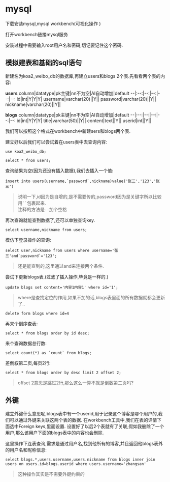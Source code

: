 # mysql
下载安装mysql,mysql workbench(可视化操作 )

打开workbench链接mysql服务

安装过程中需要输入root用户名和密码,切记要记住这个密码.

## 模拟建表和基础的sql语句
新建名为koa2_weibo_db的数据库,再建立users和blogs 2个表.先看看两个表的内容:

**users**
column|datatype|pk主键|nn不为空|AI自动增加|default
--|:--:|--:|--:|--:|--:
id|int|Y|Y|Y|
username|varchar(20)||Y||
password|varchar(20)||Y||
nickname|varchar(20)||Y||

**blogs**
column|datatype|pk主键|nn不为空|AI自动增加|default
--|:--:|--:|--:|--:|--:
id|int|Y|Y|Y|
title|varchar(50)||Y||
content|text||Y||
userid|int||Y||

我们可以按照这个格式在workbench中新建sers和blogs两个表.

建立好以后我们可以尝试着在users表中去查询内容:
```
use koa2_weibo_db;

select * from users;
```
查询结果为空(因为还没有插入数据),我们去插入一个值:
```
insert into users(username,`password`,nickname)value('张三','123','张三')
```
>说明一下,id因为是自增的,是不需要传的,password因为是关键字所以比较用` `` `包裹起来.  
注释的方法是`--`加个空格

再次查询就能查到数据了,还可以单独查询key.
```
select username,nickname from users;
```
模仿下登录操作的查询:
```
select user,nickname from users where username='张三'and`password`='123';
```
>还是能查到的,这里通过and来连接两个条件.

尝试下更新blogs表.(过滤了插入操作,毕竟是一样的.)
```
update blogs set content='内容1内容1' where id='1';
```
>where是查找定位的作用,如果不加的话,blogs表里面的所有数据就都会更新了..
```
delete form blogs where id=4
```
再来个倒序查表:
```
select * from blogs order by id desc;
```
来个查询数据总行数:
```
select count(*) as `count` from blogs;
```
差倒叙第二页,每页2行:
```
select * from blogs order by desc limit 2 offset 2;
```
>offset 2意思是跳过2行,那么这么一算不就是倒数第二页吗?

## 外键
建立外键什么意思呢,blogs表中有一个userid,用于记录这个博客是哪个用户的,我们可以通过外键来关联这两个表的数据.
在workbench工具中,我们在表的详情下面选中Foreign keys,里面设置.
设置好了以后2个表就有了关联,假如我删除了一个用户,那么该用户下面的blogs表中的内容也会删除.

这里操作下连表查询,需求是通过用户名,找到他所有的博客,并且返回他blogs表外的用户名和昵称信息:
```
select blogs.*,users.username,users.nickname from blogs inner join users on users.id=blogs.userid where users.username='zhangsan'
```
>这种操作其实是不需要外键约束的